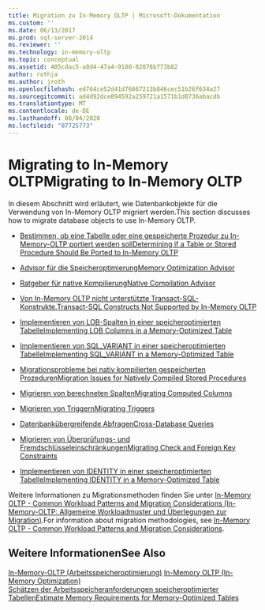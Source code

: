 ```yaml
---
title: Migration zu In-Memory OLTP | Microsoft-Dokumentation
ms.custom: ''
ms.date: 06/13/2017
ms.prod: sql-server-2014
ms.reviewer: ''
ms.technology: in-memory-oltp
ms.topic: conceptual
ms.assetid: 405cdac5-a0d4-47a4-9180-82876b773b82
author: rothja
ms.author: jroth
ms.openlocfilehash: ed764ce52d41d76667213b846cec51b26f634a27
ms.sourcegitcommit: ad4d92dce894592a259721a1571b1d8736abacdb
ms.translationtype: MT
ms.contentlocale: de-DE
ms.lasthandoff: 08/04/2020
ms.locfileid: "87725773"
---
```

# <a name="migrating-to-in-memory-oltp"></a><span data-ttu-id="5b270-102">Migrating to In-Memory OLTP</span><span class="sxs-lookup"><span data-stu-id="5b270-102">Migrating to In-Memory OLTP</span></span>
  <span data-ttu-id="5b270-103">In diesem Abschnitt wird erläutert, wie Datenbankobjekte für die Verwendung von In-Memory OLTP migriert werden.</span><span class="sxs-lookup"><span data-stu-id="5b270-103">This section discusses how to migrate database objects to use In-Memory OLTP.</span></span>  
  
-   [<span data-ttu-id="5b270-104">Bestimmen, ob eine Tabelle oder eine gespeicherte Prozedur zu In-Memory-OLTP portiert werden soll</span><span class="sxs-lookup"><span data-stu-id="5b270-104">Determining if a Table or Stored Procedure Should Be Ported to In-Memory OLTP</span></span>](determining-if-a-table-or-stored-procedure-should-be-ported-to-in-memory-oltp.md)  
  
-   [<span data-ttu-id="5b270-105">Advisor für die Speicheroptimierung</span><span class="sxs-lookup"><span data-stu-id="5b270-105">Memory Optimization Advisor</span></span>](memory-optimization-advisor.md)  
  
-   [<span data-ttu-id="5b270-106">Ratgeber für native Kompilierung</span><span class="sxs-lookup"><span data-stu-id="5b270-106">Native Compilation Advisor</span></span>](native-compilation-advisor.md)  
  
-   [<span data-ttu-id="5b270-107">Von In-Memory OLTP nicht unterstützte Transact-SQL-Konstrukte.</span><span class="sxs-lookup"><span data-stu-id="5b270-107">Transact-SQL Constructs Not Supported by In-Memory OLTP</span></span>](transact-sql-constructs-not-supported-by-in-memory-oltp.md)  
  
-   [<span data-ttu-id="5b270-108">Implementieren von LOB-Spalten in einer speicheroptimierten Tabelle</span><span class="sxs-lookup"><span data-stu-id="5b270-108">Implementing LOB Columns in a Memory-Optimized Table</span></span>](../../database-engine/implementing-lob-columns-in-a-memory-optimized-table.md)  
  
-   [<span data-ttu-id="5b270-109">Implementieren von SQL_VARIANT in einer speicheroptimierten Tabelle</span><span class="sxs-lookup"><span data-stu-id="5b270-109">Implementing SQL_VARIANT in a Memory-Optimized Table</span></span>](implementing-sql-variant-in-a-memory-optimized-table.md)  
  
-   [<span data-ttu-id="5b270-110">Migrationsprobleme bei nativ kompilierten gespeicherten Prozeduren</span><span class="sxs-lookup"><span data-stu-id="5b270-110">Migration Issues for Natively Compiled Stored Procedures</span></span>](migration-issues-for-natively-compiled-stored-procedures.md)  
  
-   [<span data-ttu-id="5b270-111">Migrieren von berechneten Spalten</span><span class="sxs-lookup"><span data-stu-id="5b270-111">Migrating Computed Columns</span></span>](migrating-computed-columns.md)  
  
-   [<span data-ttu-id="5b270-112">Migrieren von Triggern</span><span class="sxs-lookup"><span data-stu-id="5b270-112">Migrating Triggers</span></span>](migrating-triggers.md)  
  
-   [<span data-ttu-id="5b270-113">Datenbankübergreifende Abfragen</span><span class="sxs-lookup"><span data-stu-id="5b270-113">Cross-Database Queries</span></span>](cross-database-queries.md)  
  
-   [<span data-ttu-id="5b270-114">Migrieren von Überprüfungs- und Fremdschlüsseleinschränkungen</span><span class="sxs-lookup"><span data-stu-id="5b270-114">Migrating Check and Foreign Key Constraints</span></span>](../../database-engine/migrating-check-and-foreign-key-constraints.md)  
  
-   [<span data-ttu-id="5b270-115">Implementieren von IDENTITY in einer speicheroptimierten Tabelle</span><span class="sxs-lookup"><span data-stu-id="5b270-115">Implementing IDENTITY in a Memory-Optimized Table</span></span>](implementing-identity-in-a-memory-optimized-table.md)  
  
 <span data-ttu-id="5b270-116">Weitere Informationen zu Migrationsmethoden finden Sie unter [In-Memory OLTP - Common Workload Patterns and Migration Considerations (In-Memory-OLTP: Allgemeine Workloadmuster und Überlegungen zur Migration)](https://msdn.microsoft.com/library/dn673538.aspx).</span><span class="sxs-lookup"><span data-stu-id="5b270-116">For information about migration methodologies, see [In-Memory OLTP - Common Workload Patterns and Migration Considerations](https://msdn.microsoft.com/library/dn673538.aspx).</span></span>  
  
## <a name="see-also"></a><span data-ttu-id="5b270-117">Weitere Informationen</span><span class="sxs-lookup"><span data-stu-id="5b270-117">See Also</span></span>  
 <span data-ttu-id="5b270-118">[In-Memory-OLTP &#40;Arbeitsspeicheroptimierung&#41;](in-memory-oltp-in-memory-optimization.md) </span><span class="sxs-lookup"><span data-stu-id="5b270-118">[In-Memory OLTP &#40;In-Memory Optimization&#41;](in-memory-oltp-in-memory-optimization.md) </span></span>  
 [<span data-ttu-id="5b270-119">Schätzen der Arbeitsspeicheranforderungen speicheroptimierter Tabellen</span><span class="sxs-lookup"><span data-stu-id="5b270-119">Estimate Memory Requirements for Memory-Optimized Tables</span></span>](memory-optimized-tables.md)  
  
  
